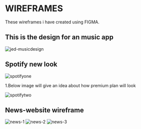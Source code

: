 # WIREFRAMES

These wireframes i have created using FIGMA.

## This is the design for an music app


![jed-musicdesign](https://user-images.githubusercontent.com/42216529/118124356-1a169d00-b413-11eb-8692-2774afc23f48.png)


## Spotify new look


![spotifyone](https://user-images.githubusercontent.com/42216529/118124385-21d64180-b413-11eb-8645-a40db4cec00d.png)

1.Below image will give an idea about how premium plan will look

![spotifytwo](https://user-images.githubusercontent.com/42216529/118124405-28fd4f80-b413-11eb-9281-b5661f086f83.png)

## News-website wireframe

![news-1](https://user-images.githubusercontent.com/42216529/118271121-83afad80-b4de-11eb-9cde-b8d1939427cb.png)
![news-2](https://user-images.githubusercontent.com/42216529/118271140-88746180-b4de-11eb-8d07-adf062da3ff4.png)
![news-3](https://user-images.githubusercontent.com/42216529/118271153-8ca07f00-b4de-11eb-849d-1909ead1b159.png)
